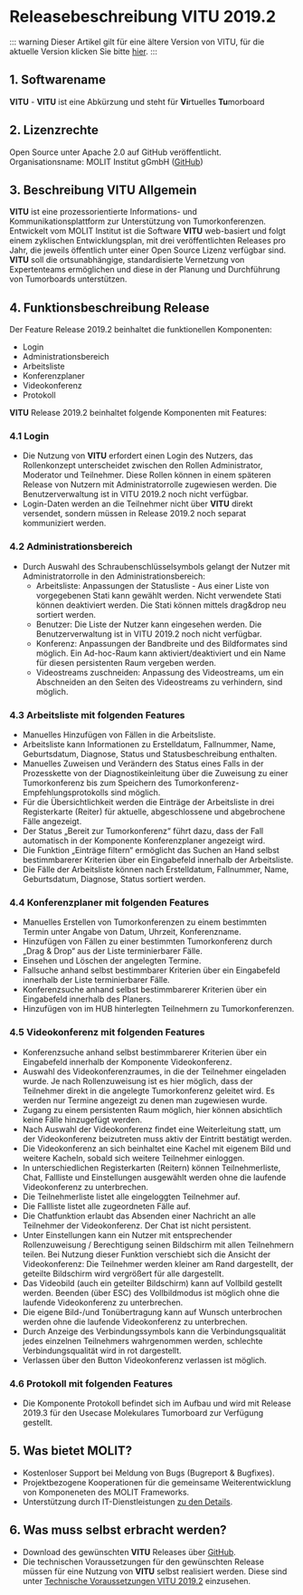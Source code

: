 # Releasebeschreibung VITU 2019.2

::: warning
Dieser Artikel gilt für eine ältere Version von VITU, für die aktuelle Version klicken Sie bitte [hier](../../v2019.3/guide/release-description).
:::

<print-header/>

## 1. Softwarename
**VITU** - **VITU** ist eine Abkürzung und steht für **Vi**rtuelles **Tu**morboard

## 2. Lizenzrechte
Open Source unter Apache 2.0 auf GitHub veröffentlicht.  
Organisationsname: MOLIT Institut gGmbH ([GitHub](https://github.com/molit-institute/))

## 3. Beschreibung VITU Allgemein
**VITU** ist eine prozessorientierte Informations- und Kommunikationsplattform zur Unterstützung von Tumorkonferenzen. Entwickelt vom MOLIT Institut ist die Software **VITU** web-basiert und folgt einem zyklischen Entwicklungsplan, mit drei veröffentlichten Releases pro Jahr, die jeweils öffentlich unter einer Open Source Lizenz verfügbar sind.  
**VITU** soll die ortsunabhängige, standardisierte Vernetzung von Expertenteams ermöglichen und diese in der Planung und Durchführung von Tumorboards unterstützen. 

## 4. Funktionsbeschreibung Release
Der Feature Release 2019.2 beinhaltet die funktionellen Komponenten:  
* Login
* Administrationsbereich
* Arbeitsliste
* Konferenzplaner 
* Videokonferenz
* Protokoll 

**VITU** Release 2019.2 beinhaltet folgende Komponenten mit Features:

### 4.1 Login
* Die Nutzung von **VITU** erfordert einen Login des Nutzers, das Rollenkonzept unterscheidet zwischen den Rollen Administrator, Moderator und Teilnehmer. Diese Rollen können in einem späteren Release von Nutzern mit Administratorrolle zugewiesen werden. Die Benutzerverwaltung ist in VITU 2019.2 noch nicht verfügbar.
* Login-Daten werden an die Teilnehmer nicht über **VITU** direkt versendet, sondern müssen in Release 2019.2 noch separat kommuniziert werden.

### 4.2 Administrationsbereich
* Durch Auswahl des Schraubenschlüsselsymbols gelangt der Nutzer mit Administratorrolle in den Administrationsbereich: 
  *  Arbeitsliste: Anpassungen der Statusliste - Aus einer Liste von vorgegebenen Stati kann gewählt werden. Nicht verwendete Stati können deaktiviert werden. Die Stati können mittels drag&drop neu sortiert werden.
  *  Benutzer: Die Liste der Nutzer kann eingesehen werden. Die Benutzerverwaltung ist in VITU 2019.2 noch nicht verfügbar. 
  *  Konferenz: Anpassungen der Bandbreite und des Bildformates sind möglich. Ein Ad-hoc-Raum kann aktiviert/deaktiviert und ein Name für diesen persistenten Raum vergeben werden. 
  *  Videostreams zuschneiden: Anpassung des Videostreams, um ein Abschneiden an den Seiten des Videostreams zu verhindern, sind möglich.

### 4.3 Arbeitsliste mit folgenden Features
* Manuelles Hinzufügen von Fällen in die Arbeitsliste.
* Arbeitsliste kann Informationen zu Erstelldatum, Fallnummer, Name, Geburtsdatum, Diagnose, Status und Statusbeschreibung enthalten.
* Manuelles Zuweisen und Verändern des Status eines Falls in der Prozesskette von der Diagnostikeinleitung über die Zuweisung zu einer Tumorkonferenz bis zum Speichern des Tumorkonferenz-Empfehlungsprotokolls sind möglich. 
* Für die Übersichtlichkeit werden die Einträge der Arbeitsliste in drei Registerkarte (Reiter) für aktuelle, abgeschlossene und abgebrochene Fälle angezeigt.
* Der Status „Bereit zur Tumorkonferenz“ führt dazu, dass der Fall automatisch in der Komponente Konferenzplaner angezeigt wird.
* Die Funktion „Einträge filtern“ ermöglicht das Suchen an Hand selbst bestimmbarerer Kriterien über ein Eingabefeld innerhalb der Arbeitsliste.
* Die Fälle der Arbeitsliste können nach Erstelldatum, Fallnummer, Name, Geburtsdatum, Diagnose, Status sortiert werden.   

### 4.4 Konferenzplaner mit folgenden Features
*  Manuelles Erstellen von Tumorkonferenzen zu einem bestimmten Termin unter Angabe von Datum, Uhrzeit, Konferenzname.
*  Hinzufügen von Fällen zu einer bestimmten Tumorkonferenz durch „Drag & Drop“ aus der Liste terminierbarer Fälle.
*  Einsehen und Löschen der angelegten Termine.
*  Fallsuche anhand selbst bestimmbarer Kriterien über ein Eingabefeld innerhalb der Liste terminierbarer Fälle.
*  Konferenzsuche anhand selbst bestimmbarerer Kriterien über ein Eingabefeld innerhalb des Planers.  
* Hinzufügen von im HUB hinterlegten Teilnehmern zu Tumorkonferenzen.

### 4.5 Videokonferenz mit folgenden Features
* Konferenzsuche anhand selbst bestimmbarerer Kriterien über ein Eingabefeld innerhalb der Komponente Videokonferenz.
* Auswahl des Videokonferenzraumes, in die der Teilnehmer eingeladen wurde. Je nach Rollenzuweisung ist es hier möglich, dass der Teilnehmer direkt in die angelegte Tumorkonferenz geleitet wird. Es werden nur Termine angezeigt zu denen man zugewiesen wurde.
* Zugang zu einem persistenten Raum möglich, hier können absichtlich keine Fälle hinzugefügt werden.
* Nach Auswahl der Videokonferenz findet eine Weiterleitung statt, um der Videokonferenz beizutreten muss aktiv der Eintritt bestätigt werden.
* Die Videokonferenz an sich beinhaltet eine Kachel mit eigenem Bild und weitere Kacheln, sobald sich weitere Teilnehmer einloggen.
* In unterschiedlichen Registerkarten (Reitern) können Teilnehmerliste, Chat, Fallliste und Einstellungen ausgewählt werden ohne die laufende Videokonferenz zu unterbrechen.
*  Die Teilnehmerliste listet alle eingeloggten Teilnehmer auf.
*  Die Fallliste listet alle zugeordneten Fälle auf.
*  Die Chatfunktion erlaubt das Absenden einer Nachricht an alle Teilnehmer der Videokonferenz. Der Chat ist nicht persistent.
*  Unter Einstellungen kann ein Nutzer mit entsprechender Rollenzuweisung / Berechtigung seinen Bildschirm mit allen Teilnehmern teilen. Bei Nutzung dieser Funktion verschiebt sich die Ansicht der Videokonferenz: Die Teilnehmer werden kleiner am Rand dargestellt, der geteilte Bildschirm wird vergrößert für alle dargestellt.  
* Das Videobild (auch ein geteilter Bildschirm) kann auf Vollbild gestellt werden. Beenden (über ESC) des Vollbildmodus ist möglich ohne die laufende Videokonferenz zu unterbrechen.
* Die eigene Bild-/und Tonübertragung kann auf Wunsch unterbrochen werden ohne die laufende Videokonferenz zu unterbrechen.
* Durch Anzeige des Verbindungssymbols kann die Verbindungsqualität jedes einzelnen Teilnehmers wahrgenommen werden, schlechte Verbindungsqualität wird in rot dargestellt.
* Verlassen über den Button Videokonferenz verlassen ist möglich.

### 4.6 Protokoll mit folgenden Features
* Die Komponente Protokoll befindet sich im Aufbau und wird mit Release 2019.3 für den Usecase Molekulares Tumorboard zur Verfügung gestellt.

## 5. Was bietet MOLIT?
  *  Kostenloser Support bei Meldung von Bugs (Bugreport & Bugfixes).
  *  Projektbezogene Kooperationen für die gemeinsame Weiterentwicklung von Komponeneten des MOLIT Frameworks.
  *  Unterstützung durch IT-Dienstleistungen [zu den Details](https://molit.eu/projekte/dienstleistungen/). 

## 6. Was muss selbst erbracht werden?
*  Download des gewünschten **VITU** Releases über [GitHub](https://github.com/molit-institute/). 
*  Die technischen Voraussetzungen für den gewünschten Release müssen für eine Nutzung von **VITU** selbst realisiert werden. Diese sind unter [Technische Voraussetzungen VITU 2019.2](https://github.com/molit-institute/vitu-docs/blob/master/docs/v2019.2/guide/requirements.md) einzusehen.


<pdf-download />

